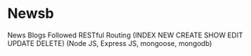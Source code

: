 # Newsb
News Blogs
Followed RESTful Routing (INDEX NEW CREATE SHOW EDIT UPDATE DELETE) 
(Node JS, Express JS, mongoose, mongodb)

